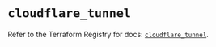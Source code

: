 # `cloudflare_tunnel`

Refer to the Terraform Registry for docs: [`cloudflare_tunnel`](https://registry.terraform.io/providers/cloudflare/cloudflare/4.31.0/docs/resources/tunnel).
